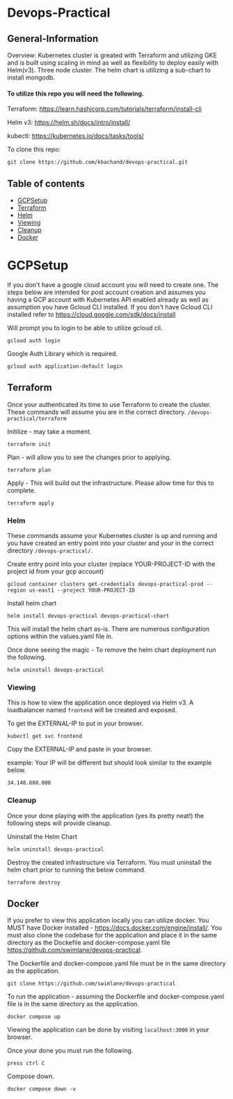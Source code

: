 ﻿# Devops-Practical
 
## General-Information

Overview: Kubernetes cluster is greated with Terraform and utilizing GKE and is built using scaling in mind as well as flexibility to deploy easily with Helm(v3). Three node cluster. The helm chart is utilizing a sub-chart to install mongodb. 

#### To utilize this repo you will need the following. 

Terraform: https://learn.hashicorp.com/tutorials/terraform/install-cli

Helm v3: https://helm.sh/docs/intro/install/

kubectl: https://kubernetes.io/docs/tasks/tools/


To clone this repo:
```
git clone https://github.com/kbachand/devops-practical.git
```

## Table of contents

- [GCPSetup](#gcpsetup)
- [Terraform](#terraform)
- [Helm](#helm)
- [Viewing](#viewing)
- [Cleanup](#cleanup)
- [Docker](#docker)

# GCPSetup
If you don't have a google cloud account you will need to create one. The steps below are intended for post account creation and assumes you having a GCP account with Kubernetes API enabled already as well as assumption you have Gcloud CLI installed. If you don't have Gcloud CLI installed refer to https://cloud.google.com/sdk/docs/install

Will prompt you to login to be able to utilize gcloud cli.
```
gcloud auth login
```
Google Auth Library which is required.
```
gcloud auth application-default login 
```

## Terraform 

Once your authenticated its time to use Terraform to create the cluster. These commands will assume you are in the correct directory. `/devops-practical/terraform`

Initilize - may take a moment.
```
terraform init
```
Plan - will allow you to see the changes prior to applying. 
```
terraform plan
```
Apply - This will build out the infrastructure. Please allow time for this to complete.
```
terraform apply
```

### Helm 

These commands assume your Kubernetes cluster is up and running and you have created an entry point into your cluster and your in the correct directory `/devops-practical/`.

Create entry point into your cluster (replace YOUR-PROJECT-ID with the project id from your gcp account)
```
gcloud container clusters get-credentials devops-practical-prod --region us-east1 --project YOUR-PROJECT-ID
```
Install helm chart
```
helm install devops-practical devops-practical-chart
```

This will install the helm chart as-is. There are numerous configuration options within the values.yaml file in. 

Once done seeing the magic - To remove the helm chart deployment run the following.
```
helm uninstall devops-practical
```

### Viewing
This is how to view the application once deployed via Helm v3. A loadbalancer named `frontend` will be created and exposed. 

To get the EXTERNAL-IP to put in your browser.
```
kubectl get svc frontend
```
Copy the EXTERNAL-IP and paste in your browser. 

example: Your IP will be different but should look similar to the example below.
```
34.148.888.000
```
### Cleanup
Once your done playing with the application (yes its pretty neat!) the following steps will provide cleanup.

Uninstall the Helm Chart
```
helm uninstall devops-practical 
```
Destroy the created infrastructure via Terraform. You must uninstall the helm chart prior to running the below command. 
```
terraform destroy
```


## Docker 
If you prefer to view this application locally you can utilize docker. You MUST have Docker installed - https://docs.docker.com/engine/install/. You must also clone the codebase for the application and place it in the same directory as the Dockefile and docker-compose.yaml file https://github.com/swimlane/devops-practical. 

The Dockerfile and docker-compose.yaml file must be in the same directory as the application. 
```
git clone https://github.com/swimlane/devops-practical
```

To run the application - assuming the Dockerfile and docker-compose.yaml file is in the same directory as the application. 
```
docker compose up
```

Viewing the application can be done by visiting `localhost:3000` in your browser. 

Once your done you must run the following. 

```
press ctrl C
```
Compose down. 
```
docker compose down -v
```
